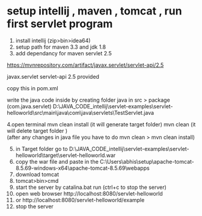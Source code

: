 # setup intellij , maven , tomcat , run first servlet program #


1. install intellij (zip>bin>idea64)
2. setup path for maven  3.3 and jdk 1.8
3. add dependancy for maven servlet  2.5
 
 https://mvnrepository.com/artifact/javax.servlet/servlet-api/2.5
 
 
 <!-- https://mvnrepository.com/artifact/javax.servlet/servlet-api -->
<dependency>
    <groupId>javax.servlet</groupId>
    <artifactId>servlet-api</artifactId>
    <version>2.5</version>
    <scope>provided</scope>
</dependency>

copy this in pom.xml 

write the java code inside by creating folder java in src > package (com.java.servlet)
D:\JAVA_CODE_intellij\servlet-examples\servlet-helloworld\src\main\java\com\java\servlets\TestServlet.java

4.open terminal mvn clean install (it will generate target folder)
                mvn clean (it will delete target folder )               
                (after any changes in java file you have to do mvn clean > mvn clean install)
                
5. in Target folder go to D:\JAVA_CODE_intellij\servlet-examples\servlet-helloworld\target\servlet-helloworld.war 
6. copy the war file and paste in the  C:\Users\abhis\setup\apache-tomcat-8.5.69-windows-x64\apache-tomcat-8.5.69\webapps 
7. download tomcat 
8. tomcat>bin>cmd
9. start the server by catalina.bat run  (ctrl+c to stop the server)
10. open web browser http://localhost:8080/servlet-helloworld 
11. or  http://localhost:8080/servlet-helloworld/example 
12. stop the server 
